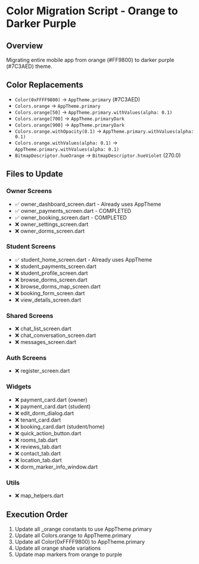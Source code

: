 # Color Migration Script - Orange to Darker Purple

## Overview
Migrating entire mobile app from orange (#FF9800) to darker purple (#7C3AED) theme.

## Color Replacements
- `Color(0xFFFF9800)` → `AppTheme.primary` (#7C3AED)
- `Colors.orange` → `AppTheme.primary`
- `Colors.orange[50]` → `AppTheme.primary.withValues(alpha: 0.1)`
- `Colors.orange[700]` → `AppTheme.primaryDark`
- `Colors.orange[900]` → `AppTheme.primaryDark`
- `Colors.orange.withOpacity(0.1)` → `AppTheme.primary.withValues(alpha: 0.1)`
- `Colors.orange.withValues(alpha: 0.1)` → `AppTheme.primary.withValues(alpha: 0.1)`
- `BitmapDescriptor.hueOrange` → `BitmapDescriptor.hueViolet` (270.0)

## Files to Update

### Owner Screens
- ✅ owner_dashboard_screen.dart - Already uses AppTheme
- ✅ owner_payments_screen.dart - COMPLETED
- ✅ owner_booking_screen.dart - COMPLETED
- ❌ owner_settings_screen.dart
- ❌ owner_dorms_screen.dart

### Student Screens
- ✅ student_home_screen.dart - Already uses AppTheme
- ❌ student_payments_screen.dart
- ❌ student_profile_screen.dart
- ❌ browse_dorms_screen.dart
- ❌ browse_dorms_map_screen.dart
- ❌ booking_form_screen.dart
- ❌ view_details_screen.dart

### Shared Screens
- ❌ chat_list_screen.dart
- ❌ chat_conversation_screen.dart
- ❌ messages_screen.dart

### Auth Screens
- ❌ register_screen.dart

### Widgets
- ❌ payment_card.dart (owner)
- ❌ payment_card.dart (student)
- ❌ edit_dorm_dialog.dart
- ❌ tenant_card.dart
- ❌ booking_card.dart (student/home)
- ❌ quick_action_button.dart
- ❌ rooms_tab.dart
- ❌ reviews_tab.dart
- ❌ contact_tab.dart
- ❌ location_tab.dart
- ❌ dorm_marker_info_window.dart

### Utils
- ❌ map_helpers.dart

## Execution Order
1. Update all _orange constants to use AppTheme.primary
2. Update all Colors.orange to AppTheme.primary
3. Update all Color(0xFFFF9800) to AppTheme.primary
4. Update all orange shade variations
5. Update map markers from orange to purple
